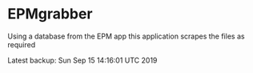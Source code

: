 # EPMgrabber
Using a database from the EPM app this application scrapes the files as required


Latest backup: Sun Sep 15 14:16:01 UTC 2019
